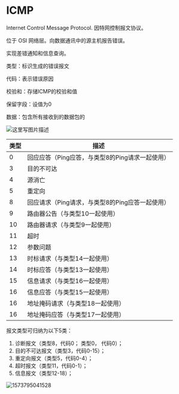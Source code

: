 # ICMP

Internet Control Message Protocol. 因特网控制报文协议。

位于 OSI 网络层。向数据通讯中的源主机报告错误。

实现差错通知和信息查询。



类型：标识生成的错误报文

代码：表示错误原因

校验和：存储ICMP的校验和值

保留字段：设值为0

数据：包含所有接收到的数据包的

![这里写图片描述](https://img-blog.csdn.net/201805301801365?watermark/2/text/aHR0cHM6Ly9ibG9nLmNzZG4ubmV0L2JhaWR1XzM3OTY0MDcx/font/5a6L5L2T/fontsize/400/fill/I0JBQkFCMA==/dissolve/70)

| 类型 | 描述                                            |
| ---- | ----------------------------------------------- |
| 0    | 回应应答（Ping应答，与类型8的Ping请求一起使用） |
| 3    | 目的不可达                                      |
| 4    | 源消亡                                          |
| 5    | 重定向                                          |
| 8    | 回应请求（Ping请求，与类型8的Ping应答一起使用） |
| 9    | 路由器公告（与类型10一起使用）                  |
| 10   | 路由器请求（与类型9一起使用）                   |
| 11   | 超时                                            |
| 12   | 参数问题                                        |
| 13   | 时标请求（与类型14一起使用）                    |
| 14   | 时标应答（与类型13一起使用）                    |
| 15   | 信息请求（与类型16一起使用）                    |
| 16   | 信息应答（与类型15一起使用）                    |
| 16   | 地址掩码请求（与类型18一起使用）                |
| 16   | 地址掩码应答（与类型17一起使用）                |



报文类型可归纳为以下5类：

1. 诊断报文（类型8，代码0； 类型0， 代码0）；
2. 目的不可达报文（类型3，代码0-15）；
3. 重定向报文（类型5，代码0-4）；
4. 超时报文（类型11，代码0-1）；
5. 信息报文（类型12-18）；



![1573795041528](C:\Users\E10S\AppData\Roaming\Typora\typora-user-images\1573795041528.png)